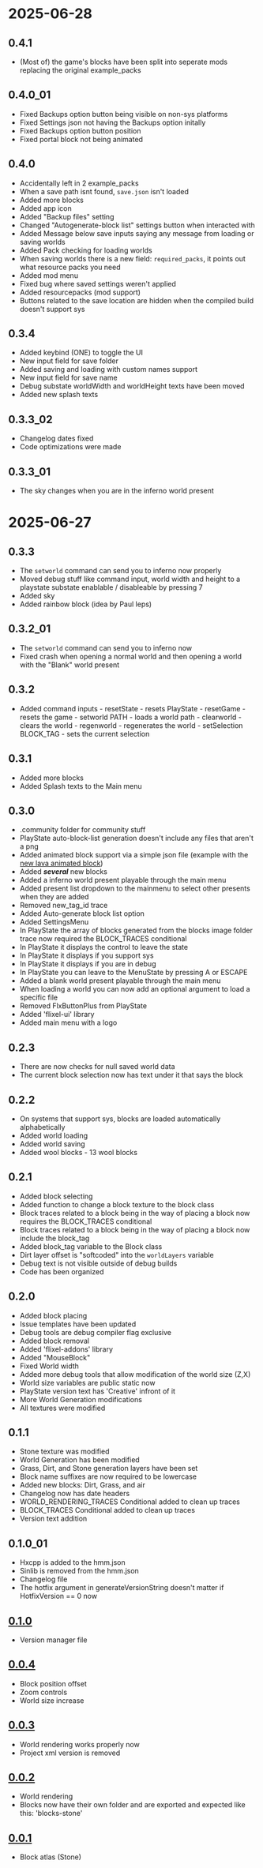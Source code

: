 # 2025-06-28
## 0.4.1
- (Most of) the game's blocks have been split into seperate mods replacing the original example_packs

## 0.4.0_01
- Fixed Backups option button being visible on non-sys platforms
- Fixed Settings json not having the Backups option initally
- Fixed Backups option button position
- Fixed portal block not being animated

## 0.4.0
- Accidentally left in 2 example_packs
- When a save path isnt found, `save.json` isn't loaded
- Added more blocks
- Added app icon
- Added "Backup files" setting
- Changed "Autogenerate-block list" settings button when interacted with
- Added Message below save inputs saying any message from loading or saving worlds
- Added Pack checking for loading worlds
- When saving worlds there is a new field: `required_packs`, it points out what resource packs you need
- Added mod menu
- Fixed bug where saved settings weren't applied
- Added resourcepacks (mod support)
- Buttons related to the save location are hidden when the compiled build doesn't support sys

## 0.3.4
- Added keybind (ONE) to toggle the UI
- New input field for save folder
- Added saving and loading with custom names support
- New input field for save name
- Debug substate worldWidth and worldHeight texts have been moved
- Added new splash texts

## 0.3.3_02
- Changelog dates fixed
- Code optimizations were made

## 0.3.3_01
- The sky changes when you are in the inferno world present

# 2025-06-27
## 0.3.3
- The `setworld` command can send you to inferno now properly
- Moved debug stuff like command input, world width and height to a playstate substate enablable / disableable by pressing 7
- Added sky
- Added rainbow block (idea by Paul leps)

## 0.3.2_01
- The `setworld` command can send you to inferno now
- Fixed crash when opening a normal world and then opening a world with the "Blank" world present

## 0.3.2
- Added command inputs
        - resetState - resets PlayState
        - resetGame - resets the game
        - setworld PATH - loads a world path
        - clearworld - clears the world
        - regenworld - regenerates the world
        - setSelection BLOCK_TAG - sets the current selection

## 0.3.1
- Added more blocks
- Added Splash texts to the Main menu

## 0.3.0
- .community folder for community stuff
- PlayState auto-block-list generation doesn't include any files that aren't a png
- Added animated block support via a simple json file (example with the [new lava animated block](./assets/images/blocks/blocks-lava.json))
- Added ***several*** new blocks
- Added a inferno world present playable through the main menu
- Added present list dropdown to the mainmenu to select other presents when they are added
- Removed new_tag_id trace
- Added Auto-generate block list option
- Added SettingsMenu
- In PlayState the array of blocks generated from the blocks image folder trace now required the BLOCK_TRACES conditional
- In PlayState it displays the control to leave the state
- In PlayState it displays if you support sys
- In PlayState it displays if you are in debug
- In PlayState you can leave to the MenuState by pressing A or ESCAPE
- Added a blank world present playable through the main menu
- When loading a world you can now add an optional argument to load a specific file
- Removed FlxButtonPlus from PlayState
- Added 'flixel-ui' library
- Added main menu with a logo

## 0.2.3
- There are now checks for null saved world data
- The current block selection now has text under it that says the block

## 0.2.2
- On systems that support sys, blocks are loaded automatically alphabetically
- Added world loading
- Added world saving
- Added wool blocks
        - 13 wool blocks

## 0.2.1
- Added block selecting
- Added function to change a block texture to the block class
- Block traces related to a block being in the way of placing a block now requires the BLOCK_TRACES conditional
- Block traces related to a block being in the way of placing a block now include the block_tag
- Added block_tag variable to the Block class
- Dirt layer offset is "softcoded" into the `worldLayers` variable
- Debug text is not visible outside of debug builds
- Code has been organized

## 0.2.0
- Added block placing
- Issue templates have been updated
- Debug tools are debug compiler flag exclusive
- Added block removal
- Added 'flixel-addons' library
- Added "MouseBlock"
- Fixed World width
- Added more debug tools that allow modification of the world size (Z,X)
- World size variables are public static now
- PlayState version text has 'Creative' infront of it
- More World Generation modifications
- All textures were modified

## 0.1.1
- Stone texture was modified
- World Generation has been modified
- Grass, Dirt, and Stone generation layers have been set
- Block name suffixes are now required to be lowercase
- Added new blocks: Dirt, Grass, and air
- Changelog now has date headers
- WORLD_RENDERING_TRACES Conditional added to clean up traces
- BLOCK_TRACES Conditional added to clean up traces
- Version text addition

## 0.1.0_01
- Hxcpp is added to the hmm.json
- Sinlib is removed from the hmm.json
- Changelog file
- The hotfix argument in generateVersionString doesn't matter if HotfixVersion == 0 now

## [0.1.0](https://github.com/sphis-sinco/Creative/commit/59bc5f211117836021d794b12ec171f1f14c8348)
- Version manager file

## [0.0.4](https://github.com/sphis-sinco/Creative/commit/ea0623303931fcdb604daac099482c80b9df1e04)
- Block position offset
- Zoom controls
- World size increase

## [0.0.3](https://github.com/sphis-sinco/Creative/commit/ee425451404a3dc38ad2b6a840136defb737f717)
- World rendering works properly now
- Project xml version is removed

## [0.0.2](https://github.com/sphis-sinco/Creative/commit/1cfd2c0c6cb55c089abac994db44bed085e92254)
- World rendering
- Blocks now have their own folder and are exported and expected like this: 'blocks-stone'

## [0.0.1](https://github.com/sphis-sinco/Creative/commit/06a7fb2f5b1a7ffa01460ddbce93d5f45f488ab8)
- Block atlas (Stone)

